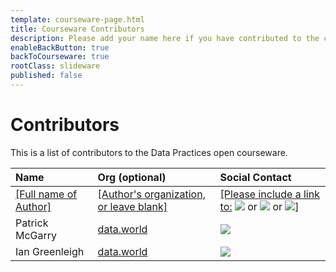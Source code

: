 ```yaml
---
template: courseware-page.html
title: Courseware Contributors
description: Please add your name here if you have contributed to the courseware. Include a summary of your changes in the pull request.
enableBackButton: true
backToCourseware: true
rootClass: slideware
published: false
---
```



# Contributors

This is a list of contributors to the Data Practices open courseware. 


|Name                        |Org (optional)                   |Social Contact|
|:---                        |:---                             |:---          |
|<u>[Full name of Author]</u>| <u>[Author's organization, or leave blank]</u> | <u>[Please include a link to:</u> <a href="https://linkedin.com" target="_blank"><img src="/images/linkedin.svg"></a> or <a href="https://twitter.com" target="_blank"><img src="/images/twitter.svg"></a> or <a href="https://github.com" target="_blank"><img src="/images/github-small.png"></a>] |
|Patrick McGarry             |<a href="https://data.world" target="_blank">data.world</a> |<a href="https://twitter.com/scuttlemonkey" target="_blank"><img src="/images/twitter.svg"></a>|
|Ian Greenleigh              |<a href="https://data.world" target="_blank">data.world</a> |<a href="https://www.linkedin.com/in/iangreenleigh/"><img src="/images/linkedin.svg"></a>|

